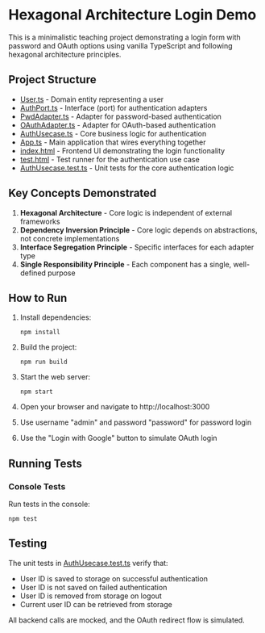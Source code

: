 # Hexagonal Architecture Login Demo

This is a minimalistic teaching project demonstrating a login form with password and OAuth options using vanilla TypeScript and following hexagonal architecture principles.

## Project Structure

- [User.ts](file:///Users/tig/coding/qoder-proj/User.ts) - Domain entity representing a user
- [AuthPort.ts](file:///Users/tig/coding/qoder-proj/AuthPort.ts) - Interface (port) for authentication adapters
- [PwdAdapter.ts](file:///Users/tig/coding/qoder-proj/PwdAdapter.ts) - Adapter for password-based authentication
- [OAuthAdapter.ts](file:///Users/tig/coding/qoder-proj/OAuthAdapter.ts) - Adapter for OAuth-based authentication
- [AuthUsecase.ts](file:///Users/tig/coding/qoder-proj/AuthUsecase.ts) - Core business logic for authentication
- [App.ts](file:///Users/tig/coding/qoder-proj/App.ts) - Main application that wires everything together
- [index.html](file:///Users/tig/coding/qoder-proj/index.html) - Frontend UI demonstrating the login functionality
- [test.html](file:///Users/tig/coding/qoder-proj/test.html) - Test runner for the authentication use case
- [AuthUsecase.test.ts](file:///Users/tig/coding/qoder-proj/AuthUsecase.test.ts) - Unit tests for the core authentication logic

## Key Concepts Demonstrated

1. **Hexagonal Architecture** - Core logic is independent of external frameworks
2. **Dependency Inversion Principle** - Core logic depends on abstractions, not concrete implementations
3. **Interface Segregation Principle** - Specific interfaces for each adapter type
4. **Single Responsibility Principle** - Each component has a single, well-defined purpose

## How to Run

1. Install dependencies:
   ```
   npm install
   ```

2. Build the project:
   ```
   npm run build
   ```

3. Start the web server:
   ```
   npm start
   ```

4. Open your browser and navigate to http://localhost:3000

5. Use username "admin" and password "password" for password login

6. Use the "Login with Google" button to simulate OAuth login

## Running Tests

### Console Tests
Run tests in the console:
```
npm test
```

## Testing

The unit tests in [AuthUsecase.test.ts](file:///Users/tig/coding/qoder-proj/AuthUsecase.test.ts) verify that:
- User ID is saved to storage on successful authentication
- User ID is not saved on failed authentication
- User ID is removed from storage on logout
- Current user ID can be retrieved from storage

All backend calls are mocked, and the OAuth redirect flow is simulated.